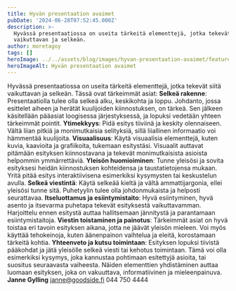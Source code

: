 ```yaml
---
title: Hyvän presentaation avaimet
pubDate: '2024-06-28T07:52:45.000Z'
description: >-
  Hyvässä presentaatiossa on useita tärkeitä elementtejä, jotka tekevät siitä
  vaikuttavan ja selkeän.
author: moretagoy
tags: []
heroImage: ../../assets/blog/images/hyvan-presentaation-avaimet/featured.webp
heroImageAlt: Hyvän presentaation avaimet
---
```


Hyvässä presentaatiossa on useita tärkeitä elementtejä, jotka tekevät siitä vaikuttavan ja selkeän. Tässä ovat tärkeimmät asiat: **Selkeä rakenne**: Presentaatiolla tulee olla selkeä alku, keskikohta ja loppu. Johdanto, jossa esittelet aiheen ja herätät kuulijoiden kiinnostuksen, on tärkeä. Sen jälkeen käsitellään pääasiat loogisessa järjestyksessä, ja lopuksi vedetään yhteen tärkeimmät pointit. **Ytimekkyys**: Pidä esitys tiiviinä ja keskity olennaiseen. Vältä liian pitkiä ja monimutkaisia selityksiä, sillä liiallinen informaatio voi hämmentää kuulijoita. **Visuaalisuus**: Käytä visuaalisia elementtejä, kuten kuvia, kaavioita ja grafiikoita, tukemaan esitystäsi. Visuaalit auttavat pitämään esityksen kiinnostavana ja tekevät monimutkaisista asioista helpommin ymmärrettäviä. **Yleisön huomioiminen**: Tunne yleisösi ja sovita esityksesi heidän kiinnostuksen kohteidensa ja taustatietojensa mukaan. Yritä pitää esitys interaktiivisena esimerkiksi kysymysten tai keskustelun avulla. **Selkeä viestintä**: Käytä selkeää kieltä ja vältä ammattijargonia, ellei yleisösi tunne sitä. Puhetyylin tulee olla johdonmukaista ja helposti seurattavaa. **Itseluottamus ja esiintymistaito**: Hyvä esiintyminen, hyvä asento ja itsevarma puhetapa tekevät esityksestä vaikuttavamman. Harjoittelu ennen esitystä auttaa hallitsemaan jännitystä ja parantamaan esiintymistaitoja. **Viestin toistaminen ja painotus**: Tärkeimmät asiat on hyvä toistaa eri tavoin esityksen aikana, jotta ne jäävät yleisön mieleen. Voi myös käyttää tehokeinoja, kuten äänenpainon vaihtelua ja eleitä, korostamaan tärkeitä kohtia. **Yhteenveto ja kutsu toimintaan**: Esityksen lopuksi tiivistä pääkohdat ja jätä yleisölle selkeä viesti tai kehotus toimintaan. Tämä voi olla esimerkiksi kysymys, joka kannustaa pohtimaan esitettyjä asioita, tai suositus seuraavasta vaiheesta. Näiden elementtien yhdistäminen auttaa luomaan esityksen, joka on vakuuttava, informatiivinen ja mieleenpainuva.   **Janne Gylling** janne@goodside.fi 044 750 4444